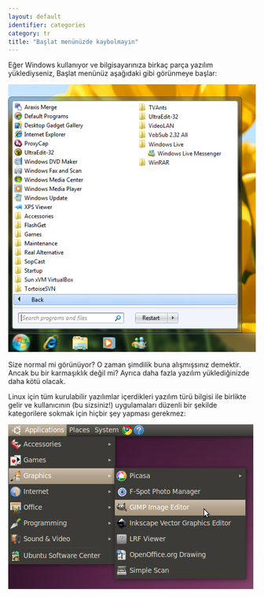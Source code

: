 ```yaml
---
layout: default
identifier: categories
category: tr
title: "Başlat menünüzde kaybolmayın"
---
```


Eğer Windows kullanıyor ve bilgisayarınıza birkaç parça yazılım yüklediyseniz, Başlat menünüz aşağıdaki gibi görünmeye başlar:

<img src="/img/windows_7_start_menu.png">

Size normal mi görünüyor? O zaman şimdilik buna alışmışsınız demektir. Ancak bu bir karmaşıklık değil mi? Ayrıca daha fazla yazılım yüklediğinizde daha kötü olacak.

Linux için tüm kurulabilir yazılımlar içerdikleri yazılım türü bilgisi ile birlikte gelir ve kullanıcının (bu sizsiniz!) uygulamaları düzenli bir şekilde kategorilere sokmak için hiçbir şey yapması gerekmez:

<img src="/img/categories_menu.png">




